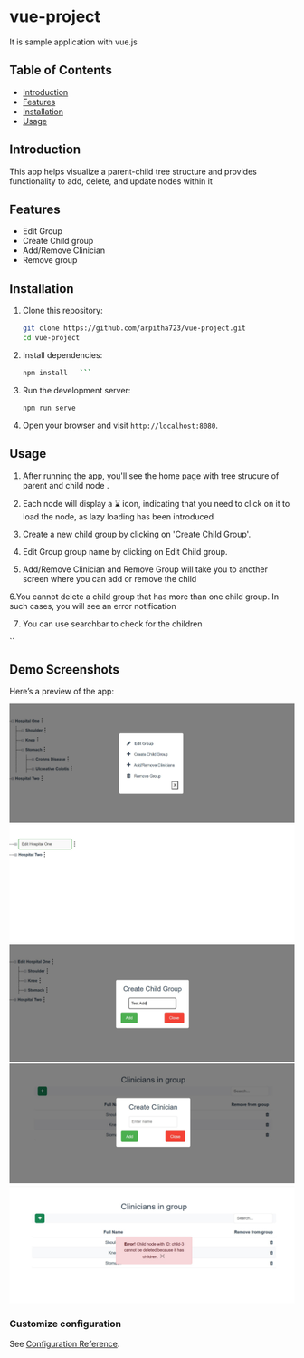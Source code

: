 # vue-project
It is sample application with vue.js

## Table of Contents
- [Introduction](#introduction)
- [Features](#features)
- [Installation](#installation)
- [Usage](#usage)


## Introduction
This app helps visualize a parent-child tree structure and provides functionality to add, delete, and update nodes within it

## Features
- Edit Group
- Create Child group
- Add/Remove Clinician
- Remove group

## Installation
1. Clone this repository:
    ```bash
    git clone https://github.com/arpitha723/vue-project.git
    cd vue-project

 2. Install dependencies:
    ```bash
    npm install   ```

 3. Run the development server:
    ```bash
    npm run serve 

 4.  Open your browser and visit `http://localhost:8080`.

## Usage

1. After running the app, you'll see the home page with tree strucure of parent and child node .
2. Each node will display a ⌛ icon, indicating that you need to click on it to load the node, as lazy loading has been introduced
3. Create a new child group by clicking on 'Create Child Group'.

4. Edit Group group name by clicking on Edit Child group.

5. Add/Remove Clinician and Remove Group will take you to another screen where you can add or remove the child

6.You cannot delete a child group that has more than one child group. In such cases, you will see an error notification

7. You can use searchbar to check for the children


``
## Demo Screenshots
Here’s a preview of the app:

![Screenshot 1](./src/assets/Screenshot%202025-02-02%20112000.jpg)
![Screenshot 2](./src/assets/Screenshot%202025-02-02%20112043.jpg)
![Screenshot 3](./src/assets/Screenshot%202025-02-02%20112119.jpg)
![Screenshot 4](./src/assets/Screenshot%202025-02-02%20112202.jpg)
![Screenshot 5](./src/assets/Screenshot%202025-02-02%20112242.jpg)

### Customize configuration
See [Configuration Reference](https://cli.vuejs.org/config/).
